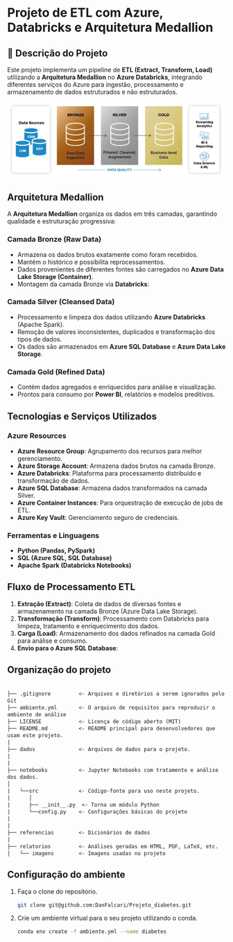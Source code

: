 # Projeto de ETL com Azure, Databricks e Arquitetura Medallion

## 📌 Descrição do Projeto

Este projeto implementa um pipeline de **ETL (Extract, Transform, Load)** utilizando a **Arquitetura Medallion** no **Azure Databricks**, integrando diferentes serviços do Azure para ingestão, processamento e armazenamento de dados estruturados e não estruturados.

![imagem](imagens/Medallion_Architecture.PNG)

##  Arquitetura Medallion

A **Arquitetura Medallion** organiza os dados em três camadas, garantindo qualidade e estruturação progressiva:

###  Camada Bronze (Raw Data)

- Armazena os dados brutos exatamente como foram recebidos.
- Mantém o histórico e possibilita reprocessamentos.
- Dados provenientes de diferentes fontes são carregados no **Azure Data Lake Storage (Container)**.
- Montagem da camada Bronze via **Databricks**:

###  Camada Silver (Cleansed Data)

- Processamento e limpeza dos dados utilizando **Azure Databricks** (Apache Spark).
- Remoção de valores inconsistentes, duplicados e transformação dos tipos de dados.
- Os dados são armazenados em **Azure SQL Database** e **Azure Data Lake Storage**.

###  Camada Gold (Refined Data)

- Contém dados agregados e enriquecidos para análise e visualização.
- Prontos para consumo por **Power BI**, relatórios e modelos preditivos.

##  Tecnologias e Serviços Utilizados

###  **Azure Resources**

- **Azure Resource Group**: Agrupamento dos recursos para melhor gerenciamento.
- **Azure Storage Account**: Armazena dados brutos na camada Bronze.
- **Azure Databricks**: Plataforma para processamento distribuído e transformação de dados.
- **Azure SQL Database**: Armazena dados transformados na camada Silver.
- **Azure Container Instances**: Para orquestração de execução de jobs de ETL.
- **Azure Key Vault**: Gerenciamento seguro de credenciais.

###  **Ferramentas e Linguagens**

- **Python (Pandas, PySpark)**
- **SQL (Azure SQL, SQL Database)**
- **Apache Spark (Databricks Notebooks)**

##  Fluxo de Processamento ETL

1. **Extração (Extract)**: Coleta de dados de diversas fontes e armazenamento na camada Bronze (Azure Data Lake Storage).
2. **Transformação (Transform)**: Processamento com Databricks para limpeza, tratamento e enriquecimento dos dados.
3. **Carga (Load)**: Armazenamento dos dados refinados na camada Gold para análise e consumo.
4. **Envio para o Azure SQL Database**:



## Organização do projeto

```

├── .gitignore         <- Arquivos e diretórios a serem ignorados pelo Git
├── ambiente.yml       <- O arquivo de requisitos para reproduzir o ambiente de análise
├── LICENSE            <- Licença de código aberto (MIT)
├── README.md          <- README principal para desenvolvedores que usam este projeto.
|
├── dados              <- Arquivos de dados para o projeto.
|
|
├── notebooks          <- Jupyter Notebooks com tratamento e análise dos dados.
│
|   └──src             <- Código-fonte para uso neste projeto.
|      │
|      ├── __init__.py  <- Torna um módulo Python
|      └──config.py    <- Configurações básicas do projeto
|    
|
├── referencias        <- Dicionários de dados
|
├── relatorios         <- Análises geradas em HTML, PDF, LaTeX, etc.
│   └── imagens        <- Imagens usadas no projeto
```

## Configuração do ambiente

1. Faça o clone do repositório.

    ```bash
    git clone git@github.com:DanFalcari/Projeto_diabetes.git
    ```

2. Crie um ambiente virtual para o seu projeto utilizando o conda.

      ```bash
      conda env create -f ambiente.yml --name diabetes 
      ```
